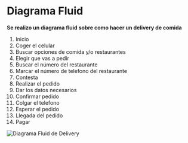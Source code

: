 # Diagrama Fluid
**Se realizo un diagrama fluid sobre como hacer un delivery de comida**

1. Inicio
2. Coger el celular
3. Buscar opciones de comida y/o restaurantes
4. Elegir que vas a pedir
5. Buscar el número del restaurante
6. Marcar el número de telefono del restaurante
7. Contesta
8. Realizar el pedido
9. Dar los datos necesarios
10. Confirmar pedido
11. Colgar el telefono
12. Esperar el pedido
13. Llegada del pedido
14. Pagar

![Diagrama Fluid de Delivery](http://4.1m.yt/yEbfxDu.jpg)